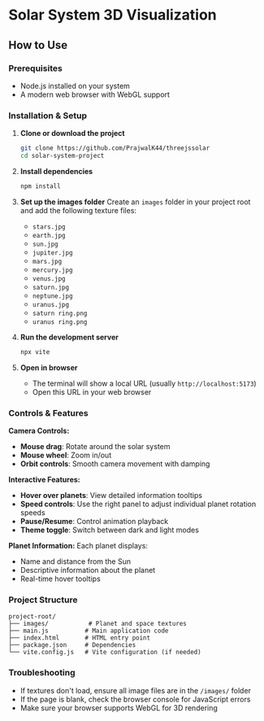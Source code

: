 # Solar System 3D Visualization

## How to Use

### Prerequisites
- Node.js installed on your system
- A modern web browser with WebGL support

### Installation & Setup

1. **Clone or download the project**
   ```bash
   git clone https://github.com/PrajwalK44/threejssolar
   cd solar-system-project
   ```

2. **Install dependencies**
   ```bash
   npm install
   ```

3. **Set up the images folder**
   Create an `images` folder in your project root and add the following texture files:
   - `stars.jpg`
   - `earth.jpg`
   - `sun.jpg`
   - `jupiter.jpg`
   - `mars.jpg`
   - `mercury.jpg`
   - `venus.jpg`
   - `saturn.jpg`
   - `neptune.jpg`
   - `uranus.jpg`
   - `saturn ring.png`
   - `uranus ring.png`

4. **Run the development server**
   ```bash
   npx vite
   ```

5. **Open in browser**
   - The terminal will show a local URL (usually `http://localhost:5173`)
   - Open this URL in your web browser

### Controls & Features

**Camera Controls:**
- **Mouse drag**: Rotate around the solar system
- **Mouse wheel**: Zoom in/out
- **Orbit controls**: Smooth camera movement with damping

**Interactive Features:**
- **Hover over planets**: View detailed information tooltips
- **Speed controls**: Use the right panel to adjust individual planet rotation speeds
- **Pause/Resume**: Control animation playback
- **Theme toggle**: Switch between dark and light modes

**Planet Information:**
Each planet displays:
- Name and distance from the Sun
- Descriptive information about the planet
- Real-time hover tooltips

### Project Structure
```
project-root/
├── images/           # Planet and space textures
├── main.js          # Main application code
├── index.html       # HTML entry point
├── package.json     # Dependencies
└── vite.config.js   # Vite configuration (if needed)
```

### Troubleshooting
- If textures don't load, ensure all image files are in the `/images/` folder
- If the page is blank, check the browser console for JavaScript errors
- Make sure your browser supports WebGL for 3D rendering